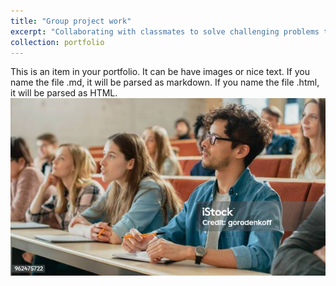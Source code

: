 ```yaml
---
title: "Group project work"
excerpt: "Collaborating with classmates to solve challenging problems together.<br/><img src='/images/portfolio1.png'>"
collection: portfolio
---
```


This is an item in your portfolio. It can be have images or nice text. If you name the file .md, it will be parsed as markdown. If you name the file .html, it will be parsed as HTML. 
![Library study](/images/portfolio1.png)